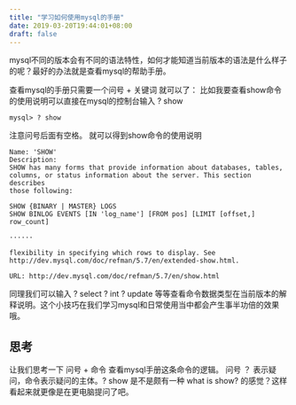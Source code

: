 ```yaml
---
title: "学习如何使用mysql的手册"
date: 2019-03-20T19:44:01+08:00
draft: false
---
```


mysql不同的版本会有不同的语法特性，如何才能知道当前版本的语法是什么样子的呢？最好的办法就是查看mysql的帮助手册。

查看mysql的手册只需要一个问号 + 关键词 就可以了：
比如我要查看show命令的使用说明可以直接在mysql的控制台输入 ? show
```
mysql> ? show
```
注意问号后面有空格。
就可以得到show命令的使用说明
```
Name: 'SHOW'
Description:
SHOW has many forms that provide information about databases, tables,
columns, or status information about the server. This section describes
those following:

SHOW {BINARY | MASTER} LOGS
SHOW BINLOG EVENTS [IN 'log_name'] [FROM pos] [LIMIT [offset,] row_count]

······

flexibility in specifying which rows to display. See
http://dev.mysql.com/doc/refman/5.7/en/extended-show.html.

URL: http://dev.mysql.com/doc/refman/5.7/en/show.html
```
同理我们可以输入 ? select ? int ? update 等等查看命令数据类型在当前版本的解释说明。这个小技巧在我们学习mysql和日常使用当中都会产生事半功倍的效果哦。

## 思考
让我们思考一下 问号 + 命令 查看mysql手册这条命令的逻辑。
问号 ？ 表示疑问，命令表示疑问的主体。? show 是不是颇有一种 what is show? 的感觉？这样看起来就更像是在更电脑提问了吧。